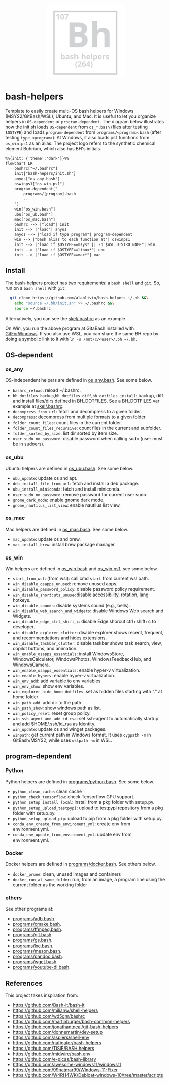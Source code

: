 <h1 align="center"><img src="logo.svg" width="250" onerror='this.style.display="none"'/></h1>

# bash-helpers

Template to easily create multi-OS bash helpers for Windows (MSYS2/GitBash/WSL), Ubuntu, and Mac. It is useful to let you organize helpers in `OS-dependent` or `program-dependent`. The diagram below illustrates how the [init.sh](init.sh) loads `OS-dependent` from `os_*.bash` (files after testing `$OSTYPE`) and loads `program-dependent` from `programs/<program>.bash` (after testing `type <program>`). At Windows, it also loads ps1 functions from `os_win.ps1` as an alias.
The project logo refers to the synthetic chemical element Bohrium, which also has BH's initials.

```mermaid
%%{init: {'theme':'dark'}}%%
flowchart LR
    bashrc["~/.bashrc"]
    init["bash-hepers/init.sh"]
    anyos["os_any.bash"]
    oswinps1["os_win.ps1"]
    program-dependent["
        programs/[program].bash
        ...
    "]
    win["os_win.bash"]
    ubu["os_ub.bash"]
    mac["os_mac.bash"]
    bashrc --> |"load"| init
    init --> |"load"| anyos
    anyos --> |"load if type program"| program-dependent
    win --> |"bash alias to each function at"| oswinps1
    init --> |"load if $OSTYPE==msys* || -n $WSL_DISTRO_NAME"| win
    init --> |"load if $OSTYPE==linux*"| ubu
    init --> |"load if $OSTYPE==mac*"| mac
```

## Install

The bash-helpers project has two requirements: a `bash shell` and `git`. So, run on a `bash shell` with `git`:

```bash
  git clone https://github.com/alanlivio/bash-helpers ~/.bh &&\
    echo "source ~/.bh/init.sh" >> ~/.bashrc &&\
    source ~/.bashrc
```

Alternatively, you can see the [skel/.bashrc](skel/.bashrc) as an example.

On Win, you run the above program at GitaBash installed with [GitForWindows](https://gitforwindows.org). If you also use WSL, you can share the same BH repo by doing a symbolic link to it with `ln -s /mnt/c/<user>/.bh ~/.bh`.

## OS-dependent

### os_any

OS-independent helpers are defined in [os_any.bash](os_any.bash). See some below.

* `bashrc_reload`: reload ~/.bashrc.
* `bh_dotfiles_backup`,`bh_dotfiles_diff`,`bh_dotfiles_install`: backup, diff and install files/dirs defined in BH_DOTFILES. See a BH_DOTFILES var example at [skel/.bashrc](skel/.bashrc).
* `decompress_from_url`: fetch and decompress to a given folder.
* `decompress`: decompress from multiple formats to a given folder.
* `folder_count_files`: count files in the current folder.
* `folder_count_files_recursive`: count files in the current and subfolder.
* `folder_sorted_by_size`: list dir sorted by item size.
* `user_sudo_no_password`: disable password when calling sudo (user must be in sudoers).

### os_ubu

Ubuntu helpers are defined in [os_ubu.bash](os_ubu.bash). See some below.

* `ubu_update`: update os and apt.
* `deb_install_file_from_url`: fetch and install a deb package.
* `ubu_install_miniconda`: fetch and install miniconda.
* `user_sudo_no_password`: remove password for current user sudo.
* `gnome_dark_mode`: enable gnome dark mode.
* `gnome_nautilus_list_view`: enable nautilus list view.

### os_mac

Mac helpers are defined in [os_mac.bash](os_mac.bash). See some below.

* `mac_update`: update os and brew.
* `mac_install_brew`: install brew package manager

### os_win

Win helpers are defined in [os_win.bash](os_win.bash) and [os_win.ps1](os_win.ps1), see some below.

* `start_from_wsl`: (from wsl): call cmd `start` from current wsl path.
* `win_disable_osapps_unused`: remove unused apps.
* `win_disable_password_policy`: disable password policy requirement.
* `win_disable_shortcuts_unused`disable accessibility, rotation, lang hotkeys.
* `win_disable_sounds`: disable systems sound (e.g., bells).
* `win_disable_web_search_and_widgets`: disable Windows Web search and Widgets.
* `win_disable_edge_ctrl_shift_c`: disable Edge shorcut ctrl+shift+c to developer.
* `win_disable_explorer_clutter`: disable explorer shows recent, frequent, and recommendations and hides extensions.
* `win_disable_taskbar_clutter`: disable taskbar shows task search, view, copilot buttons, and animation.
* `win_enable_osapps_essentials`: install WindowsStore, WindowsCalculator, WindowsPhotos, WindowsFeedbackHub, and WindowsCamera.
* `win_enable_osapps_essentials`: enable hyper-v virtualization.
* `win_enable_hyperv`: enable hyper-v virtualization.
* `win_env_add`: add variable to env variables.
* `win_env_show`: show env variables.
* `win_explorer_hide_home_dotfiles`: set as hidden files starting with "." at home folder
* `win_path_add`: add dir to the path.
* `win_path_show`: show windows path as list.
* `win_policy_reset`: reset group policy.
* `win_ssh_agent_and_add_id_rsa`: set ssh-agent to automatically startup and add $HOME/.ssh/id_rsa as Identity.
* `win_update`: update os and winget packages.
* `winpath`: get current path in Windows format. It uses `cygpath -m` in GitBash/MSYS2, while uses `wslpath -m` in WSL.

## program-dependent

### Python

Python helpers are defined in [programs/python.bash](programs/python.bash). See some below.

* `python_clean_cache`: clean cache
* `python_check_tensorflow`: check Tensorflow GPU support.
* `python_setup_install_local`: install from a pkg folder with setup.py.
* `python_setup_upload_testpypi`: upload to [testpypi repository](https://test.pypi.org/) from a pkg folder with setup.py.
* `python_setup_upload_pip`: upload to pip from a pkg folder with setup.py.
* `conda_env_create_from_enviroment_yml`: create env from environment.yml.
* `conda_env_update_from_enviroment_yml`: update env from environment.yml.

### Docker

Docker helpers are defined in [programs/docker.bash](programs/docker.bash). See others below.

* `docker_prune`: clean, unused images and containers
* `docker_run_at_same_folder`: run, from an image, a program line using the current folder as the working folder

### others

See other programs at:

* [programs/adb.bash](programs/adb.bash).
* [programs/cmake.bash](programs/cmake.bash).
* [programs/ffmpeg.bash](programs/ffmpeg.bash).
* [programs/git.bash](programs/git.bash).
* [programs/gs.bash](programs/gs.bash).
* [programs/lxc.bash](programs/lxc.bash).
* [programs/meson.bash](programs/meson.bash).
* [programs/pandoc.bash](programs/pandoc.bash).
* [programs/wget.bash](programs/wget.bash).
* [programs/youtube-dl.bash](programs/youtube-dl.bash).

## References

This project takes inspiration from:

* <https://github.com/Bash-it/bash-it>
* <https://github.com/milianw/shell-helpers>
* <https://github.com/wd5gnr/bashrc>
* <https://github.com/martinburger/bash-common-helpers>
* <https://github.com/jonathantneal/git-bash-helpers>
* <https://github.com/donnemartin/dev-setup>
* <https://github.com/aspiers/shell-env>
* <https://github.com/nafigator/bash-helpers>
* <https://github.com/TiSiE/BASH.helpers>
* <https://github.com/midwire/bash.env>
* <https://github.com/e-picas/bash-library>
* <https://github.com/awesome-windows11/windows11>
* <https://github.com/99natmar99/Windows-11-Fixer>
* <https://github.com/W4RH4WK/Debloat-windows-10/tree/master/scripts>
